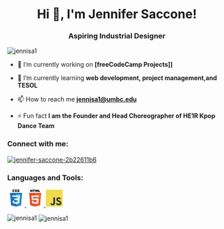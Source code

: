 <h1 align="center">Hi 👋, I'm Jennifer Saccone!</h1>
<h3 align="center">Aspiring Industrial Designer</h3>

<p align="left"> <img src="https://komarev.com/ghpvc/?username=jennisa1&label=Profile%20views&color=0e75b6&style=flat" alt="jennisa1" /> </p>

- 🔭 I’m currently working on **[freeCodeCamp Projects]]**

- 🌱 I’m currently learning **web development, project management,and TESOL**

- 📫 How to reach me **jennisa1@umbc.edu**

- ⚡ Fun fact **I am the Founder and Head Choreographer of HE1R Kpop Dance Team**

<h3 align="left">Connect with me:</h3>
<p align="left">
<a href="https://linkedin.com/in/jennifer-saccone-2b22611b6" target="blank"><img align="center" src="https://raw.githubusercontent.com/rahuldkjain/github-profile-readme-generator/master/src/images/icons/Social/linked-in-alt.svg" alt="jennifer-saccone-2b22611b6" height="30" width="40" /></a>
</p>

<h3 align="left">Languages and Tools:</h3>
<p align="left"> <a href="https://www.w3schools.com/css/" target="_blank" rel="noreferrer"> <img src="https://raw.githubusercontent.com/devicons/devicon/master/icons/css3/css3-original-wordmark.svg" alt="css3" width="40" height="40"/> </a> <a href="https://www.w3.org/html/" target="_blank" rel="noreferrer"> <img src="https://raw.githubusercontent.com/devicons/devicon/master/icons/html5/html5-original-wordmark.svg" alt="html5" width="40" height="40"/> </a> <a href="https://developer.mozilla.org/en-US/docs/Web/JavaScript" target="_blank" rel="noreferrer"> <img src="https://raw.githubusercontent.com/devicons/devicon/master/icons/javascript/javascript-original.svg" alt="javascript" width="40" height="40"/> </a> </p>

<p><img align="left" src="https://github-readme-stats.vercel.app/api/top-langs?username=jennisa1&show_icons=true&locale=en&layout=compact" alt="jennisa1" /></p>

<p>&nbsp;<img align="center" src="https://github-readme-stats.vercel.app/api?username=jennisa1&show_icons=true&locale=en" alt="jennisa1" /></p>


